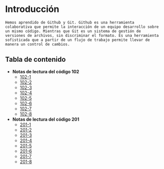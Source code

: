 
# Introducción
```
Hemos aprendido de Github y Git. Github es una herramienta colaborativa que permite la interacción de un equipo desarrollo sobre un mismo código. Mientras que Git es un sistema de gestión de versiones de archivos, sin discriminar el formato. Es una herramienta sofisticada que a partir de un flujo de trabajo permite llevar de manera un control de cambios.
```
## Tabla de contenido
+ **Notas de lectura del código 102**     
     - [102-1](/102/file1.md)  
     - [102-2](/102/file2.md)  
     - [102-3](/102/file3.md)  
     - [102-4](/102/file4.md)  
     - [102-5](/102/file5.md)  
     - [102-6](/102/file6.md)  
     - [102-7](/102/file7.md)  
     - [102-8](/102/read-8-expresiones-operadores.md)  
+ **Notas de lectura del código 201** 
     - [201-1](/102/file01.md)  
     - [201-2](/102/r2-conceptos-basicos-html-css-js.md)  
     - [201-3](/102/file03.md)  
     - [201-4](/102/file04.md)  
     - [201-5](/102/file05.md)  
     - [201-6](/102/file06.md)  
     - [201-7](/102/file07.md)  
     - [201-8](/102/file08.md)